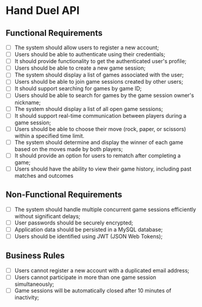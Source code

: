 # Hand Duel API

## Functional Requirements

- [ ] The system should allow users to register a new account;
- [ ] Users should be able to authenticate using their credentials;
- [ ] It should provide functionality to get the authenticated user's profile;
- [ ] Users should be able to create a new game session;
- [ ] The system should display a list of games associated with the user;
- [ ] Users should be able to join game sessions created by other users;
- [ ] It should support searching for games by game ID;
- [ ] Users should be able to search for games by the game session owner's nickname;
- [ ] The system should display a list of all open game sessions;
- [ ] It should support real-time communication between players during a game session;
- [ ] Users should be able to choose their move (rock, paper, or scissors) within a specified time limit.
- [ ] The system should determine and display the winner of each game based on the moves made by both players;
- [ ] It should provide an option for users to rematch after completing a game;
- [ ] Users should have the ability to view their game history, including past matches and outcomes

## Non-Functional Requirements

- [ ] The system should handle multiple concurrent game sessions efficiently without significant delays;
- [ ] User passwords should be securely encrypted;
- [ ] Application data should be persisted in a MySQL database;
- [ ] Users should be identified using JWT (JSON Web Tokens);

## Business Rules

- [ ] Users cannot register a new account with a duplicated email address;
- [ ] Users cannot participate in more than one game session simultaneously;
- [ ] Game sessions will be automatically closed after 10 minutes of inactivity;
